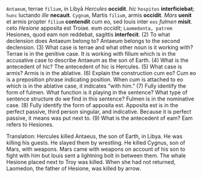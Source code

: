 `Antaeum`, terrae `filium`, in Libyā *Hercules* **occidit**. *hic* `hospites` **interficiebat**; `hunc` luctando *ille* **necauit**. `Cygnum`, Martis `filium`, armis **occidit**. *Mars* **uenit** et armis propter `filium` **contendit** cum eo, sed Iouis inter `eos` *fulmen* **misit**. ceto *Hesione* apposita est Troiae. eum *occidit*; `Laomedonta, patrem` Hesiones, quod eam non reddebat, sagittis **interfecit**. 
(2) To what declension does Antaeum belong to?
Antaeum belongs to the second declension. 
(3) What case is terrae and what other noun is it working with?
Terrae is in the genitive case. It is working with filium which is in the accusative case to describe Antaeum as the son of Earth. 
(4) What is the antecedent of hic?
The antecedent of hic is Hercules. 
(5) What case is armis?
Armis is in the ablative. 
(6) Explain the construction cum eo?
Cum eo is a preposition phrase indicating position. When cum is attached to eo which is in the ablative case, it indicates “with him.” 
(7) Fully identify the form of fulmen. What function is it playing in the sentence? What type of sentence structure do we find in this sentence?
Fulmen is in the nominative case. 
(8) Fully identify the form of apposita est.
Apposita est is in the perfect passive, third person singular, and indicative. Because it is perfect passive, it means was put next to. 
(9) What is the antecedent of eam?
Eam refers to Hesiones. 

Translation: 
Hercules killed Antaeus, the son of Earth, in Libya. He was killing his guests. He slayed them by wrestling. He killed Cygnus, son of Mars, with weapons. Mars came with weapons on account of his son to fight with him but Iouis sent a lightning bolt in between them. The whale Hesione placed next to Troy was killed. When she had not returned, Laomedon, the father of Hesione, was killed by arrow. 
